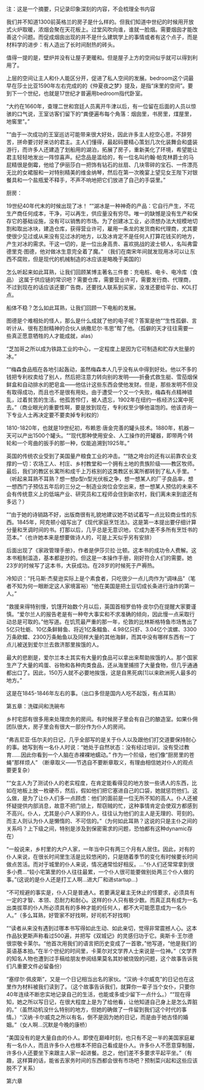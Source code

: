 注：这是一个摘要，只记录印象深刻的内容，不会梳理全书内容

我们并不知道1300前英格兰的房子是什么样的。但我们知道中世纪的时候用开放式火炉取暖，浓烟会聚在天花板上。过堂风吹向谁，谁就一脸烟。需要烟囱才能改善这个问题。而促成烟囱出现的并不是什么建筑学上的事情或者有这个点子，而是材料学的进步：有人造出了长时间耐热的砖头。

值得一提的是，壁炉并没有让屋子更暖和。但是屋子上方的空间似乎就可以得到利用了。

上层的空间让主人和仆人能区分开，促进了私人空间的发展。bedroom这个词最早在莎士比亚1590年左右完成的的《仲夏夜之梦》提及，是指“床里的空间”。要到下一个世纪，也就是17世纪才普遍用bedroom指代卧室。

“大约在1660年，查理二世和宫廷人员离开牛津以后，有一位留在后面的人员以惊骇的口气说，王室访客们留下的“粪便遍布每个角落：烟囱里，书房里，煤屋里，地窖里”。”

"“由于一次成功的王室巡访可能带来很大好处，因此许多主人挖空心思，不辞劳苦，拼命要讨好来访的君主。主人们懂得，最起码要精心策划几次化装舞会和盛装游行，而许多人还建造了划船用的湖泊，拓展了房子，重新美化了环境，希望能让君主轻轻地发出一阵惊喜声。纪念品是滥给的，有一位名叫约翰·帕克林爵士的马屁精很是倒霉，他给了伊丽莎白一把饰有钻石的丝扇、几块零碎的宝石、一件漂亮无比的女裙服和一对特别精美的维金纳琴，然后在第一次晚宴上望见女王陛下对银餐具和一个盐瓶爱不释手，不声不响地把它们放进了自己的手袋里。”

厨房：

19世纪40年代末的时候出现了冰！
““湖冰是一种神奇的产品：它自行产生，不花生产商任何成本，干净，可以再生，供应量没有穷尽。唯一的缺憾是没有生产和保存它的基础设施，没有可以销售的市场。为了创建冰工业，必须想办法大规模地切割和取出冰块，建造仓库，获得营业许可，雇用一条龙的发货商和代理商，尤其要使很少见过或从来没有见过冰的地方，以及冰肯定不是任何人打算花钱买的地方，产生对冰的需求。干这一切的，是一位出身高贵、喜欢挑战的波士顿人，名叫弗雷德里克·图德，他对做冰生意完全着了魔。”
（我们在南宋年间就发现用冰可以让东西不腐败，但是现代的机械制造的冰应该是略晚于美国的）

怎么听起来如此耳熟，让我们回顾某博主著名三件套：充电桩、电卡、电冷库（食品）
这属于供应链的常识吧？需要仓库，需要营业许可，需要发行商、代理商，不过到现在的话应该还要广告商，还要找人联系到买家，没准还要给平台、KOL打点。

船体不稳？怎么如此耳熟，让我们回顾一下电船的发展。

图德是个难相处的怪人，那么是什么成就了他的电子呢？答案是他““生性孤僻、言听计从、很有忍耐精神的合伙人纳撒尼尔·韦思”帮了他。（孤僻的天才往往需要一些真正愿意牺牲的人才能成就，alas）

“芝加哥之所以成为铁路工业的中心，一定程度上是因为它可制造和贮存大批量的冰。”

““梅森食品瓶在各地引起轰动，虽然梅森本人几乎没有从中得到好处。他以不多的钱把专利权卖给了别人，然后把注意力转向别的发明——折叠式救生艇、雪茄烟保鲜盒和自动排水的肥皂盒——他估计这些东西会使他发财。但是，那些发明不但没有取得成功，而且也不是很有用处。由于遭受一个又一个失败，梅森有点精神错乱，过着贫苦的生活。他孤苦伶仃，被人遗忘，1902年在纽约一栋经济公寓中死去。”（商业眼光的重要性啊，要是放到现在，专利权至少够他温饱的。他该咨询一下专业人士再决定要不要卖掉专利权的）

1810-1820年，也就是19世纪初，布赖恩·唐金完善的罐头技术。1880年，机器一天可以产出1500个罐头。““现代那种使用安全、人工操作的开罐器，即带两个转轮和一个弯曲的扳手的那一种，仅能追溯到1925年。”

英国的传统农业受到了美国量产粮食工业的冲击。““随之垮台的还有以前靠农业支撑的一切：农场工人、村庄、乡村教堂和一个拥有土地的贵族阶级——教区牧师。最后，我们的教区长寓所和成千上万栋别的这类教区长寓所都转到了私人手里。 ”
（听起来耳熟不耳熟？想一想p型n型光伏板之争，想一想某人的厂子良品率，想一想西门子预估五年后的三分之一制造业岗位会空出来，想一想某人预估的未来不会有传统意义上的低端产业、研究员和工程师会住到新农村，我们离未来到底还有多远？）

““由于她的诗销路不好，出版商很有礼貌地建议她不妨试着写一点比较商业性的东西。1845年，阿克顿小姐写出了《现代家庭烹饪法》。这是第一本提出要仔细计算分量和烹调时间的书。打那以后，几乎总是无意识地，它成为差不多所有烹饪书的范本。”（也许她本来是想要做诗人的，可是上天似乎另有安排）

后面出现了《家政管理手册》，作者是伊莎贝拉·比顿。这本书的成功令人费解。这本书粗制滥造，基本都是抄的。但这是一本操作手册，刚好符合人们的需要。她23岁的时候写了这本书，大获成功。在28岁的时候死于产褥热。

冷知识：“托马斯·杰斐逊实际上是个素食者，只吃很少一点儿肉作为“调味品”（笔者不知为何一眼断定这人家境富裕）“他在美国是把土豆切成长条进行油炸的第一人。”

“救援来得特别慢，饥馑开始数个月以后，英国首相罗伯特·皮尔仍在提醒大家要谨慎。“爱尔兰人的报告老是有一种夸大事实和不求准确的倾向，因此慢一点采取行动总是可取的。”他写道。在饥荒最严重的那一年，伦敦的比林斯格特鱼市场售出了5亿只牡蛎、10亿条鲜鲱鱼、将近1亿条鳎鱼、4.98亿只虾、3.04亿个滨螺、3300万条欧鲽、2300万条鲐鱼以及同样大量的其他海鲜，而其中没有哪样东西有一丁点儿被送到爱尔兰去救济那里挨饿的人。

  最大的悲剧是，爱尔兰本土其实有大量的食品可以拿出来帮助挨饿的人。那个国家生产了大量的鸡蛋、谷物和各种肉类食品，还从海里捕捞了大量食物，但几乎通通都出口了。因此，150万人就不必要地挨饿，这是自黑死病[1]以来欧洲死人最多的地方。”

这是在1845-1846年左右的事。（出口多但是国内人吃不起饭，有点耳熟）

第五章：洗碟间和洗碗布

乡村宅邸有很多用来处理庶务的房间。有时候房子里会有自己的酿造室。如果仆佣团队很大，房子里会有很大一部分作为仆人的房间。

“弗吉尼亚·伍尔夫的日记，几乎全部写的是关于仆人以及跟他们打交道要保持耐心的事。她写到有一名仆人时说：“她处于自然状态：没有经过培训，没有受过教育……因此你看到一个人脑在赤裸裸地蠕动。” 作为一个阶级，他们像“厨房里的苍蝇”那样烦人” （断章取义——节选自不要断章取义，有理由相信她对仆人的观点要更复杂）

““女主人为了测试仆人的老实程度，在肯定能看得见的地方放一些诱人的东西，比如在地板上放一枚硬币，然后，假如他们把它塞进自己的口袋，她就惩罚他们。这么做，是为了让仆人们多一点顾虑：他们的面前是一位无所不知的高人。仆人还被怀疑提供内部消息，故意不把门锁上，帮窃贼的忙，这种事情肯定会使双方都感到不高兴。仆人，尤其是小户人家的仆人，往往认为他们的主人是无理的、苛刻的。而主人则认为仆人是懒惰的、不可信的。”（为何如此耳熟？这说的只是主仆之间的关系吗？上下级之间，特别是涉及到保密需求的问题，恐怕都有这种dynamic存在）

“一般说来，乡村里的大户人家，一年当中只有两三个月有人居住。因此，对有的仆人来说，在很长时间里生活是比较悠闲的，只是随着季节的变化有时候要长时间做点苦活。而对于城里的仆人来说，情况通常恰好相反。...“仆人们还常常拿到很多小费...“较小宅第里的仆人往往最累，一个仆人很可能要做别处两三个仆人做的事。”(这说的是仆人还是打工人啊...进大厂和进startup...)

“不可规避的事实是，仆人只是普通人。若要满足雇主无休止的怪要求，必须具有一定的才智、本领、忍耐力和耐心。这样的仆人只有极少数。而真正具有成为一名出类拔萃的仆人所必须具有的多种才能的任何人，都不大可能愿意成为一名仆人。”（多么耳熟，好管家不好找啊，好司机不好找啊）

““读者从来没有遇到过哪本书写得如此生动、如此亲切，觉得非常震撼人心。这本作品狄更斯声称看过500遍，并把写《双城记》的灵感归功于它。奥斯卡·王尔德很崇敬卡莱尔。“他首次用我们的语言把历史变成了一首歌，”他写道，“他是我们的英语基本拍。”在半个世纪的时间里，卡莱尔对文学界人士来说是一位神。”（文学界的知名人物也遭到过手稿给朋友参阅结果莫名其妙被烧毁的问题，这个故事告诉我们凡重要文件必留备份）

“塞缪尔·佩皮斯”，又是一个日记相当出名的家伙。“汉纳·卡尔威克”的日记也在这里作为材料被我们读到了。（这个故事告诉我们，就算你一辈子当个女仆，只要你40年连续不断忠实地记录自己的生活，也能或多或少留下一点什么。）““现在得知，她之所以写日记，在很大程度上是为了给他看，让他知道自己身上是怎么弄脏的。”（虽然动机没什么特别的地方，但她的确做了一件留到我们这个时代的事情。）“汉纳·卡尔威克之所以有名，倒不是因为她的日记，而是由于她古怪的婚姻。”（女人啊...沉默是今晚的康桥）

“美国没有的是大量自由的仆人。即使在巅峰时刻，也只有不足一半的美国家庭雇有一名仆人，而且许多仆人也根本不把自己看成是仆人。许多仆人不愿意穿制服，许多仆人还要坐下来跟主人家一起进餐。总之，他们差不多要求平起平坐。”（有趣，这样算的话，能省去家务时间的东西都会很有市场吧？预制菜兴起和这些应该脱不了关系）

第六章

